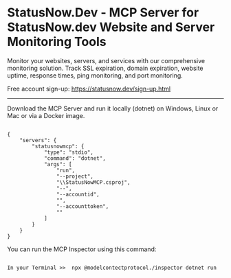 # StatusNow.Dev - MCP Server for StatusNow.dev Website and Server Monitoring Tools
Monitor your websites, servers, and services with our comprehensive monitoring solution. Track SSL expiration, domain expiration, website uptime, response times, ping monitoring, and port monitoring.

Free account sign-up: https://statusnow.dev/sign-up.html

<hr>

Download the MCP Server and run it locally (dotnet) on Windows, Linux or Mac or via a Docker image.

<code>
{
    "servers": {
        "statusnowmcp": {
            "type": "stdio",
            "command": "dotnet",
            "args": [
                "run",
                "--project",
                "<PATH_TO_PROJECT>\\StatusNowMCP.csproj",
                "--",
                "--accountid",
                "<YOUR_ACCOUNTID>",
                "--accounttoken",
                "<YOUR_STATUSNOW_ACCESSTOKEN>"
            ]
        }
    }
}
</code>

You can run the MCP Inspector using this command:

<code>
In your Terminal >>  npx @modelcontectprotocol./inspector dotnet run
</code>
